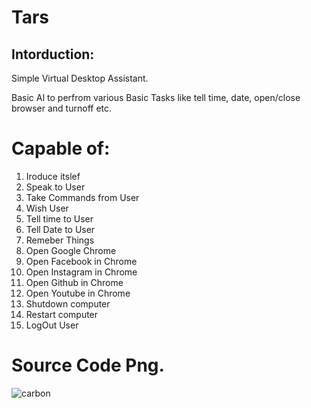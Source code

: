 # Tars
## Intorduction:
Simple Virtual Desktop Assistant. 

Basic AI to perfrom various Basic Tasks like tell time, date, open/close browser and turnoff etc.

# Capable of:
1. Iroduce itslef 
2. Speak to User
3. Take Commands from User
4. Wish User
5. Tell time to User
6. Tell Date to User
7. Remeber Things 
8. Open Google Chrome
9. Open Facebook in Chrome
10. Open Instagram in Chrome
11. Open Github in Chrome
12. Open Youtube in Chrome
13. Shutdown computer
14. Restart computer
15. LogOut User

# Source Code Png.
![carbon](https://user-images.githubusercontent.com/79792270/137187077-f2d4db05-01f8-4d06-8897-039b536bbbe3.png)
